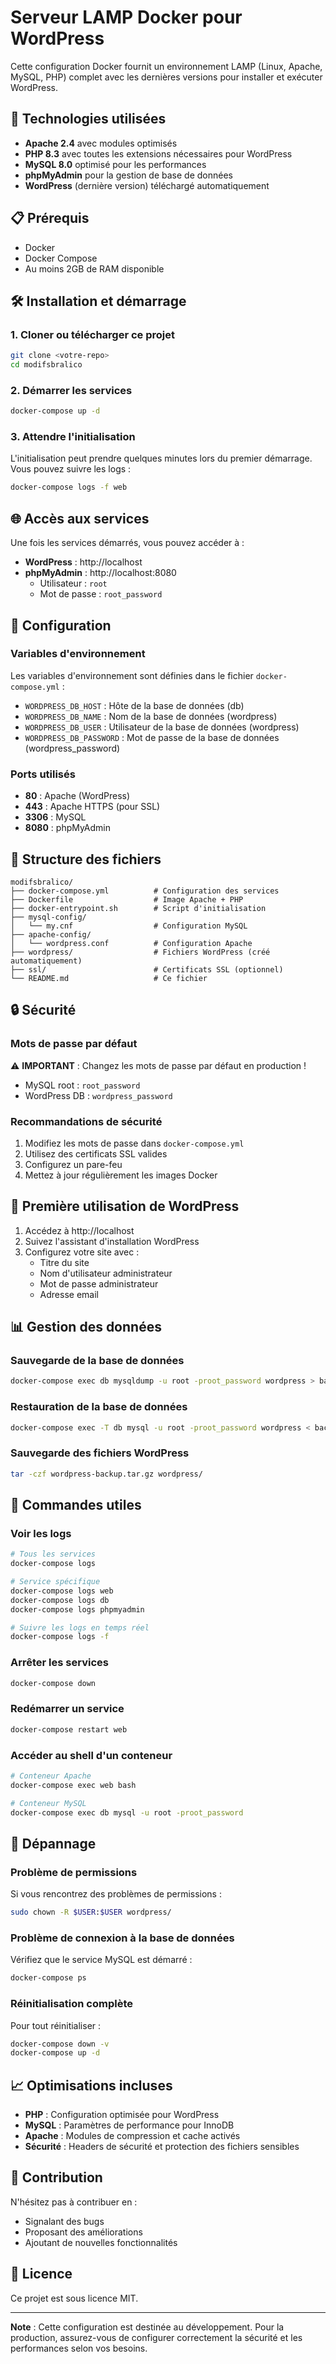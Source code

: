 # Serveur LAMP Docker pour WordPress

Cette configuration Docker fournit un environnement LAMP (Linux, Apache, MySQL, PHP) complet avec les dernières versions pour installer et exécuter WordPress.

## 🚀 Technologies utilisées

- **Apache 2.4** avec modules optimisés
- **PHP 8.3** avec toutes les extensions nécessaires pour WordPress
- **MySQL 8.0** optimisé pour les performances
- **phpMyAdmin** pour la gestion de base de données
- **WordPress** (dernière version) téléchargé automatiquement

## 📋 Prérequis

- Docker
- Docker Compose
- Au moins 2GB de RAM disponible

## 🛠️ Installation et démarrage

### 1. Cloner ou télécharger ce projet

```bash
git clone <votre-repo>
cd modifsbralico
```

### 2. Démarrer les services

```bash
docker-compose up -d
```

### 3. Attendre l'initialisation

L'initialisation peut prendre quelques minutes lors du premier démarrage. Vous pouvez suivre les logs :

```bash
docker-compose logs -f web
```

## 🌐 Accès aux services

Une fois les services démarrés, vous pouvez accéder à :

- **WordPress** : http://localhost
- **phpMyAdmin** : http://localhost:8080
  - Utilisateur : `root`
  - Mot de passe : `root_password`

## 🔧 Configuration

### Variables d'environnement

Les variables d'environnement sont définies dans le fichier `docker-compose.yml` :

- `WORDPRESS_DB_HOST` : Hôte de la base de données (db)
- `WORDPRESS_DB_NAME` : Nom de la base de données (wordpress)
- `WORDPRESS_DB_USER` : Utilisateur de la base de données (wordpress)
- `WORDPRESS_DB_PASSWORD` : Mot de passe de la base de données (wordpress_password)

### Ports utilisés

- **80** : Apache (WordPress)
- **443** : Apache HTTPS (pour SSL)
- **3306** : MySQL
- **8080** : phpMyAdmin

## 📁 Structure des fichiers

```
modifsbralico/
├── docker-compose.yml          # Configuration des services
├── Dockerfile                  # Image Apache + PHP
├── docker-entrypoint.sh        # Script d'initialisation
├── mysql-config/
│   └── my.cnf                  # Configuration MySQL
├── apache-config/
│   └── wordpress.conf          # Configuration Apache
├── wordpress/                  # Fichiers WordPress (créé automatiquement)
├── ssl/                        # Certificats SSL (optionnel)
└── README.md                   # Ce fichier
```

## 🔒 Sécurité

### Mots de passe par défaut

⚠️ **IMPORTANT** : Changez les mots de passe par défaut en production !

- MySQL root : `root_password`
- WordPress DB : `wordpress_password`

### Recommandations de sécurité

1. Modifiez les mots de passe dans `docker-compose.yml`
2. Utilisez des certificats SSL valides
3. Configurez un pare-feu
4. Mettez à jour régulièrement les images Docker

## 🚀 Première utilisation de WordPress

1. Accédez à http://localhost
2. Suivez l'assistant d'installation WordPress
3. Configurez votre site avec :
   - Titre du site
   - Nom d'utilisateur administrateur
   - Mot de passe administrateur
   - Adresse email

## 📊 Gestion des données

### Sauvegarde de la base de données

```bash
docker-compose exec db mysqldump -u root -proot_password wordpress > backup.sql
```

### Restauration de la base de données

```bash
docker-compose exec -T db mysql -u root -proot_password wordpress < backup.sql
```

### Sauvegarde des fichiers WordPress

```bash
tar -czf wordpress-backup.tar.gz wordpress/
```

## 🔧 Commandes utiles

### Voir les logs

```bash
# Tous les services
docker-compose logs

# Service spécifique
docker-compose logs web
docker-compose logs db
docker-compose logs phpmyadmin

# Suivre les logs en temps réel
docker-compose logs -f
```

### Arrêter les services

```bash
docker-compose down
```

### Redémarrer un service

```bash
docker-compose restart web
```

### Accéder au shell d'un conteneur

```bash
# Conteneur Apache
docker-compose exec web bash

# Conteneur MySQL
docker-compose exec db mysql -u root -proot_password
```

## 🐛 Dépannage

### Problème de permissions

Si vous rencontrez des problèmes de permissions :

```bash
sudo chown -R $USER:$USER wordpress/
```

### Problème de connexion à la base de données

Vérifiez que le service MySQL est démarré :

```bash
docker-compose ps
```

### Réinitialisation complète

Pour tout réinitialiser :

```bash
docker-compose down -v
docker-compose up -d
```

## 📈 Optimisations incluses

- **PHP** : Configuration optimisée pour WordPress
- **MySQL** : Paramètres de performance pour InnoDB
- **Apache** : Modules de compression et cache activés
- **Sécurité** : Headers de sécurité et protection des fichiers sensibles

## 🤝 Contribution

N'hésitez pas à contribuer en :
- Signalant des bugs
- Proposant des améliorations
- Ajoutant de nouvelles fonctionnalités

## 📄 Licence

Ce projet est sous licence MIT.

---

**Note** : Cette configuration est destinée au développement. Pour la production, assurez-vous de configurer correctement la sécurité et les performances selon vos besoins. 